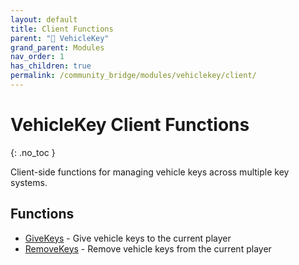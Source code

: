 ```yaml
---
layout: default
title: Client Functions
parent: "🔑 VehicleKey"
grand_parent: Modules
nav_order: 1
has_children: true
permalink: /community_bridge/modules/vehiclekey/client/
---
```


# VehicleKey Client Functions
{: .no_toc }

Client-side functions for managing vehicle keys across multiple key systems.

## Functions

- [GiveKeys](GiveKeys.md) - Give vehicle keys to the current player
- [RemoveKeys](RemoveKeys.md) - Remove vehicle keys from the current player
